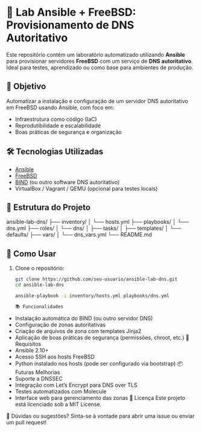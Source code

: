 # 🧪 Lab Ansible + FreeBSD: Provisionamento de DNS Autoritativo

Este repositório contém um laboratório automatizado utilizando **Ansible** para provisionar servidores **FreeBSD** com um serviço de **DNS autoritativo**. Ideal para testes, aprendizado ou como base para ambientes de produção.

## 📌 Objetivo

Automatizar a instalação e configuração de um servidor DNS autoritativo em FreeBSD usando Ansible, com foco em:

- Infraestrutura como código (IaC)
- Reprodutibilidade e escalabilidade
- Boas práticas de segurança e organização

## 🛠️ Tecnologias Utilizadas

- [Ansible](https://www.ansible.com/)
- [FreeBSD](https://www.freebsd.org/)
- [BIND](https://www.isc.org/bind/) (ou outro software DNS autoritativo)
- VirtualBox / Vagrant / QEMU (opcional para testes locais)

## 📁 Estrutura do Projeto
ansible-lab-dns/ ├── inventory/ │   └── hosts.yml ├── playbooks/ │   └── dns.yml ├── roles/ │   └── dns/ │       ├── tasks/ │       ├── templates/ │       └── defaults/ ├── vars/ │   └── dns_vars.yml └── README.md

## 🚀 Como Usar

1. Clone o repositório:
   ```bash
   git clone https://github.com/seu-usuario/ansible-lab-dns.git
   cd ansible-lab-dns

   ansible-playbook -i inventory/hosts.yml playbooks/dns.yml

   📚 Funcionalidades
- Instalação automática do BIND (ou outro servidor DNS)
- Configuração de zonas autoritativas
- Criação de arquivos de zona com templates Jinja2
- Aplicação de boas práticas de segurança (permissões, chroot, etc.)
🧠 Requisitos
- Ansible 2.10+
- Acesso SSH aos hosts FreeBSD
- Python instalado nos hosts (pode ser configurado via bootstrap)
📦 Futuras Melhorias
- Suporte a DNSSEC
- Integração com Let’s Encrypt para DNS over TLS
- Testes automatizados com Molecule
- Interface web para gerenciamento das zonas
📄 Licença
Este projeto está licenciado sob a MIT License.

💬 Dúvidas ou sugestões? Sinta-se à vontade para abrir uma issue ou enviar um pull request!
